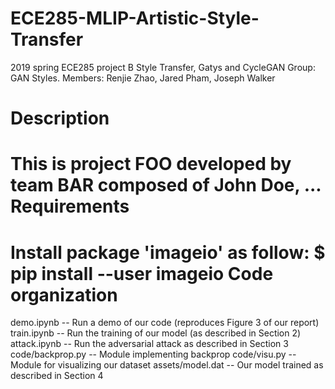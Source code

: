 # ECE285-MLIP-Artistic-Style-Transfer
2019 spring ECE285 project B Style Transfer, Gatys and CycleGAN
Group: GAN Styles.
Members: Renjie Zhao, Jared Pham, Joseph Walker


Description
===========
This is project FOO developed by team BAR composed of John Doe, ...
Requirements
============
Install package 'imageio' as follow:
$ pip install --user imageio
Code organization
=================
demo.ipynb -- Run a demo of our code (reproduces Figure 3 of our report)
train.ipynb -- Run the training of our model (as described in Section 2)
attack.ipynb -- Run the adversarial attack as described in Section 3
code/backprop.py -- Module implementing backprop
code/visu.py -- Module for visualizing our dataset
assets/model.dat -- Our model trained as described in Section 4

